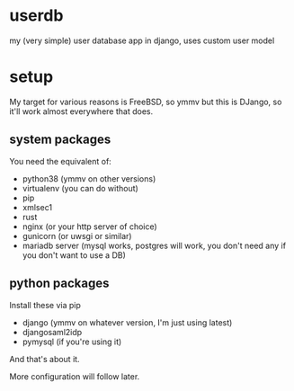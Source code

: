 # userdb
my (very simple) user database app in django, uses custom user model

# setup
My target for various reasons is FreeBSD, so ymmv but this is DJango, so it'll work almost everywhere that does.

## system packages
You need the equivalent of:

- python38 (ymmv on other versions)
- virtualenv (you can do without)
- pip
- xmlsec1
- rust
- nginx (or your http server of choice)
- gunicorn (or uwsgi or similar)
- mariadb server (mysql works, postgres will work, you don't need any if you don't want to use a DB)

## python packages
Install these via pip

- django (ymmv on whatever version, I'm just using latest)
- djangosaml2idp
- pymysql (if you're using it)

And that's about it.

More configuration will follow later.
